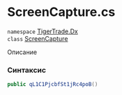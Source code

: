 
# ScreenCapture.cs
`namespace` [TigerTrade.Dx](../TigerTrade.Dx.md)  
    `class` [ScreenCapture](../../ScreenCapture.cs.md)

Описание

### Синтаксис
```csharp
public qL1C1PjcbfSt1jRc4poB()
```


                    
                    